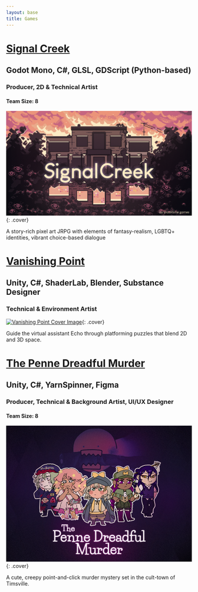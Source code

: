 ```yaml
---
layout: base
title: Games
---
```

# [Signal Creek](signalcreek.html)
## Godot Mono, C#, GLSL, GDScript (Python-based)
### Producer, 2D & Technical Artist
#### Team Size: 8
[![Signal Creek Cover Image](images/thumbnails/signalcreek_thumbnail.png)](signalcreek.html){: .cover}

A story-rich pixel art JRPG with elements of fantasy-realism, LGBTQ+ identities, vibrant choice-based dialogue

# [Vanishing Point](vanishingpoint.html)
## Unity, C#, ShaderLab, Blender, Substance Designer
### Technical & Environment Artist
[![Vanishing Point Cover Image](images/thumbnails/vanishingpoint_thumbnail.png)](vanishingpoint.html){: .cover}

Guide the virtual assistant Echo through platforming puzzles that blend 2D and 3D space.

# [The Penne Dreadful Murder](pennedreadful.html)
## Unity, C#, YarnSpinner, Figma
### Producer, Technical & Background Artist, UI/UX Designer
#### Team Size: 8
[![Penne Dreadful Cover Image](images/thumbnails/penne_thumbnail.png)](pennedreadful.html){: .cover}

A cute, creepy point-and-click murder mystery set in the cult-town of Timsville.
